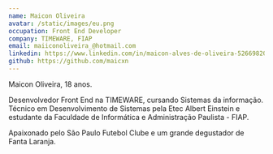 ```yaml
---
name: Maicon Oliveira
avatar: /static/images/eu.png
occupation: Front End Developer
company: TIMEWARE, FIAP
email: maiiconoliveira_@hotmail.com
linkedin: https://www.linkedin.com/in/maicon-alves-de-oliveira-526698203/
github: https://github.com/maicxn
---
```


Maicon Oliveira, 18 anos.

Desenvolvedor Front End na TIMEWARE, cursando Sistemas da informação.
Técnico em Desenvolvimento de Sistemas pela Etec Albert Einstein e estudante da Faculdade de Informática e Administração Paulista - FIAP.

Apaixonado pelo São Paulo Futebol Clube e um grande degustador de Fanta Laranja.
